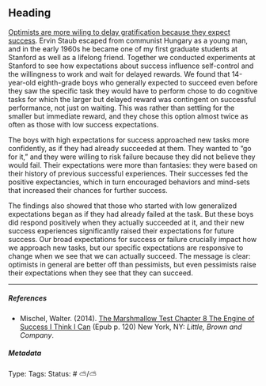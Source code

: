 ## Heading

[Optimists are more wiling to delay gratification because they expect success](Optimists%20are%20more%20wiling%20to%20delay%20gratification%20because%20they%20expect%20success.md). Ervin Staub escaped from communist Hungary as a young man, and in the early 1960s he became one of my first graduate students at Stanford as well as a lifelong friend. Together we conducted experiments at Stanford to see how expectations about success influence self-control and the willingness to work and wait for delayed rewards. We found that 14-year-old eighth-grade boys who generally expected to succeed even before they saw the specific task they would have to perform chose to do cognitive tasks for which the larger but delayed reward was contingent on successful performance, not just on waiting. This was rather than settling for the smaller but immediate reward, and they chose this option almost twice as often as those with low success expectations.

The boys with high expectations for success approached new tasks more confidently, as if they had already succeeded at them. They wanted to “go for it,” and they were willing to risk failure because they did not believe they would fail. Their expectations were more than fantasies: they were based on their history of previous successful experiences. Their successes fed the positive expectancies, which in turn encouraged behaviors and mind-sets that increased their chances for further success.

The findings also showed that those who started with low generalized expectations began as if they had already failed at the task. But these boys did respond positively when they actually succeeded at it, and their new success experiences significantly raised their expectations for future success. Our broad expectations for success or failure crucially impact how we approach new tasks, but our specific expectations are responsive to change when we see that we can actually succeed. The message is clear: optimists in general are better off than pessimists, but even pessimists raise their expectations when they see that they can succeed.

---

##### References

* Mischel, Walter. (2014). [The Marshmallow Test Chapter 8 The Engine of Success I Think I Can](The%20Marshmallow%20Test%20Chapter%208%20The%20Engine%20of%20Success%20I%20Think%20I%20Can.md) (Epub p. 120) New York, NY: *Little, Brown and Company*.

##### Metadata

Type: 
Tags:
Status: # ⛅️/⛅️
